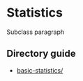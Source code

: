 # Statistics

Subclass paragraph

## Directory guide

- [basic-statistics/](basic-statistics/BASIC-STATISTICS.md)